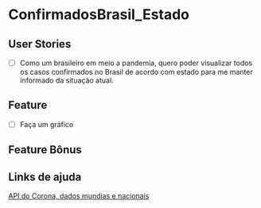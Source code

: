 # ConfirmadosBrasil_Estado

## User Stories
-   [ ] Como um brasileiro em meio a pandemia, quero poder visualizar todos os casos confirmados no Brasil de acordo com estado para me manter informado da situação atual.

## Feature
-   [ ] Faça um gráfico

## Feature Bônus

## Links de ajuda
[API do Corona, dados mundias e nacionais](https://github.com/devarthurribeiro/covid19-brazil-api)
